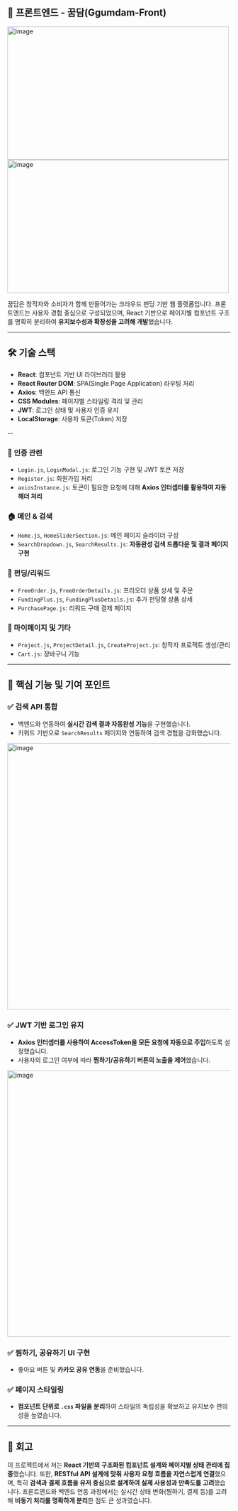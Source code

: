 
## 🎨 프론트엔드 - 꿈담(Ggumdam-Front)
 
 <img width="500" height="300" alt="image" src="https://github.com/user-attachments/assets/4f466b04-4d10-4848-a956-3d9130123892" />
 <img width="500" height="300" alt="image" src="https://github.com/user-attachments/assets/83214442-9e67-423f-a9a3-692382b2ad7d" />

꿈담은 창작자와 소비자가 함께 만들어가는 크라우드 펀딩 기반 웹 플랫폼입니다. 프론트엔드는 사용자 경험 중심으로 구성되었으며, React 기반으로 페이지별 컴포넌트 구조를 명확히 분리하여 **유지보수성과 확장성을 고려해 개발**했습니다.

---

## 🛠️ 기술 스택

* **React**: 컴포넌트 기반 UI 라이브러리 활용
* **React Router DOM**: SPA(Single Page Application) 라우팅 처리
* **Axios**: 백엔드 API 통신
* **CSS Modules**: 페이지별 스타일링 격리 및 관리
* **JWT**: 로그인 상태 및 사용자 인증 유지
* **LocalStorage**: 사용자 토큰(Token) 저장

--

### 🔐 인증 관련

* `Login.js`, `LoginModal.js`: 로그인 기능 구현 및 JWT 토큰 저장
* `Register.js`: 회원가입 처리
* `axiosInstance.js`: 토큰이 필요한 요청에 대해 **Axios 인터셉터를 활용하여 자동 헤더 처리**

### 🏠 메인 & 검색

* `Home.js`, `HomeSliderSection.js`: 메인 페이지 슬라이더 구성
* `SearchDropdown.js`, `SearchResults.js`: **자동완성 검색 드롭다운 및 결과 페이지 구현**

### 🎁 펀딩/리워드

* `FreeOrder.js`, `FreeOrderDetails.js`: 프리오더 상품 상세 및 주문
* `FundingPlus.js`, `FundingPlusDetails.js`: 추가 펀딩형 상품 상세
* `PurchasePage.js`: 리워드 구매 결제 페이지

### 👤 마이페이지 및 기타

* `Project.js`, `ProjectDetail.js`, `CreateProject.js`: 창작자 프로젝트 생성/관리
* `Cart.js`: 장바구니 기능

---

## 🌟 핵심 기능 및 기여 포인트

### ✅ 검색 API 통합

* 백엔드와 연동하여 **실시간 검색 결과 자동완성 기능**을 구현했습니다.
* 키워드 기반으로 `SearchResults` 페이지와 연동하여 검색 경험을 강화했습니다.

<img width="1000" height="600" alt="image" src="https://github.com/user-attachments/assets/a4624058-7d37-4538-946f-7c44b9cec058" />


### ✅ JWT 기반 로그인 유지

* **Axios 인터셉터를 사용하여 AccessToken을 모든 요청에 자동으로 주입**하도록 설정했습니다.
* 사용자의 로그인 여부에 따라 **찜하기/공유하기 버튼의 노출을 제어**했습니다.

<img width="1000" height="600" alt="image" src="https://github.com/user-attachments/assets/97fddebd-9c90-4722-bf4e-ad72493b21a8" />


### ✅ 찜하기, 공유하기 UI 구현

* 좋아요 버튼 및 **카카오 공유 연동**을 준비했습니다.

### ✅ 페이지 스타일링

* **컴포넌트 단위로 `.css` 파일을 분리**하여 스타일의 독립성을 확보하고 유지보수 편의성을 높였습니다.

---

## 🧠 회고

이 프로젝트에서 저는 **React 기반의 구조화된 컴포넌트 설계와 페이지별 상태 관리에 집중**했습니다. 또한, **RESTful API 설계에 맞춰 사용자 요청 흐름을 자연스럽게 연결**했으며, 특히 **검색과 결제 흐름을 유저 중심으로 설계하여 실제 사용성과 만족도를 고려**했습니다. 프론트엔드와 백엔드 연동 과정에서는 실시간 상태 변화(찜하기, 결제 등)를 고려해 **비동기 처리를 명확하게 분리**한 점도 큰 성과였습니다.

